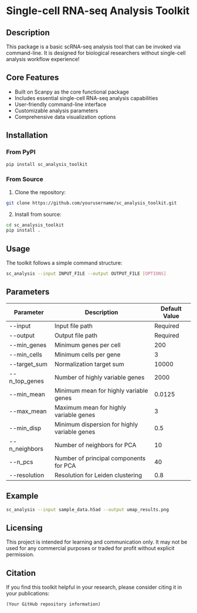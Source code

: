 # Single-cell RNA-seq Analysis Toolkit

## Description
This package is a basic scRNA-seq analysis tool that can be invoked via command-line. It is designed for biological researchers without single-cell analysis workflow experience!

## Core Features
- Built on Scanpy as the core functional package
- Includes essential single-cell RNA-seq analysis capabilities
- User-friendly command-line interface
- Customizable analysis parameters
- Comprehensive data visualization options

## Installation
### From PyPI
```bash
pip install sc_analysis_toolkit
```

### From Source
1. Clone the repository:
```bash
git clone https://github.com/yourusername/sc_analysis_toolkit.git
```

2. Install from source:
```bash
cd sc_analysis_toolkit
pip install .
```

## Usage
The toolkit follows a simple command structure:
```bash
sc_analysis --input INPUT_FILE --output OUTPUT_FILE [OPTIONS]
```

## Parameters
| Parameter       | Description                           | Default Value  |
|-----------------|---------------------------------------|----------------|
| --input         | Input file path                       | Required       |
| --output        | Output file path                      | Required       |
| --min_genes     | Minimum genes per cell                | 200            |
| --min_cells     | Minimum cells per gene                | 3              |
| --target_sum    | Normalization target sum              | 10000          |
| --n_top_genes   | Number of highly variable genes       | 2000           |
| --min_mean      | Minimum mean for highly variable genes| 0.0125         |
| --max_mean      | Maximum mean for highly variable genes| 3              |
| --min_disp      | Minimum dispersion for highly variable genes | 0.5 |
| --n_neighbors   | Number of neighbors for PCA           | 10             |
| --n_pcs         | Number of principal components for PCA| 40             |
| --resolution    | Resolution for Leiden clustering      | 0.8            |

## Example
```bash
sc_analysis --input sample_data.h5ad --output umap_results.png
```

## Licensing
This project is intended for learning and communication only. It may not be used for any commercial purposes or traded for profit without explicit permission.

## Citation
If you find this toolkit helpful in your research, please consider citing it in your publications:
```
(Your GitHub repository information)
```